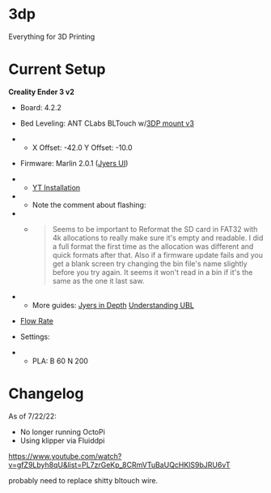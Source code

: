 # 3dp
Everything for 3D Printing


# Current Setup

**Creality Ender 3 v2**
* Board: 4.2.2

* Bed Leveling: ANT CLabs BLTouch w/[3DP mount v3](https://www.thingiverse.com/thing:4462870)
* * X Offset: -42.0 Y Offset: -10.0
* Firmware: Marlin 2.0.1 ([Jyers UI](https://github.com/Jyers/Marlin/releases))
* * [YT Installation](https://www.youtube.com/watch?v=o1zXYwgIPLY&t=422s)
* * Note the comment about flashing: 
* * > Seems to be important to Reformat the SD card in FAT32 with 4k allocations to really make sure it's empty and readable. I did a full format the first time as the allocation was different and quick formats after that. Also if a firmware update fails and you get a blank screen try changing the bin file's name slightly before you try again. It seems it won't read in a bin if it's the same as the one it last saw.
* * More guides: [Jyers in Depth](https://www.youtube.com/watch?v=ZqFIpoekTXY&t=1835s) [Understanding UBL](https://www.youtube.com/watch?v=KA8URUR000Q)
* [Flow Rate](http://www.desiquintans.com/flowrate) 
* Settings:
* * PLA: B 60 N 200


# Changelog

As of 7/22/22:

* No longer running OctoPi
* Using klipper via Fluiddpi

https://www.youtube.com/watch?v=gfZ9Lbyh8qU&list=PL7zrGeKp_8CRmVTuBaUQcHKlS9bJRU6vT

probably need to replace shitty bltouch wire.
